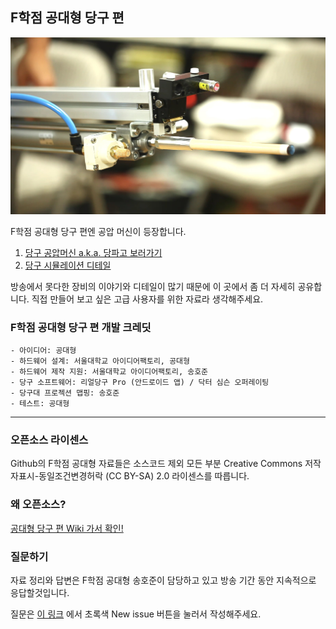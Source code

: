## F학점 공대형 당구 편
![alt text](/PneumaticMachine/image/front.jpg "front")

F학점 공대형 당구 편엔 공압 머신이 등장합니다.  

1. [당구 공압머신 a.k.a. 당파고 보러가기](/PneumaticMachine/)
2. [당구 시뮬레이션 디테일](/SimulationSoftware/)

방송에서 못다한 장비의 이야기와 디테일이 많기 때문에 이 곳에서 좀 더 자세히 공유합니다. 직접 만들어 보고 싶은 고급 사용자를 위한 자료라 생각해주세요.

### F학점 공대형 당구 편 개발 크레딧
```
- 아이디어: 공대형
- 하드웨어 설계: 서울대학교 아이디어팩토리, 공대형
- 하드웨어 제작 지원: 서울대학교 아이디어팩토리, 송호준
- 당구 소프트웨어: 리얼당구 Pro (안드로이드 앱) / 닥터 심슨 오퍼레이팅
- 당구대 프로젝션 맵핑: 송호준
- 테스트: 공대형
```

---

### 오픈소스 라이센스
Github의 F학점 공대형 자료들은 소스코드 제외 모든 부분 Creative Commons 저작자표시-동일조건변경허락 (CC BY-SA) 2.0 라이센스를 따릅니다.  

### 왜 오픈소스?
[공대형 당구 편 Wiki 가서 확인!](https://github.com/gradefree-eng/Billiards/wiki/F%ED%95%99%EC%A0%90-%EA%B3%B5%EB%8C%80%ED%98%95-%EB%8B%B9%EA%B5%AC%ED%8E%B8-%EC%9C%84%ED%82%A4)

### 질문하기
자료 정리와 답변은 F학점 공대형 송호준이 담당하고 있고 방송 기간 동안 지속적으로 응답할것입니다.

질문은 [이 링크](https://github.com/gradefree-eng/Billiards/issues)
에서 초록색 New issue 버튼을 눌러서 작성해주세요.
